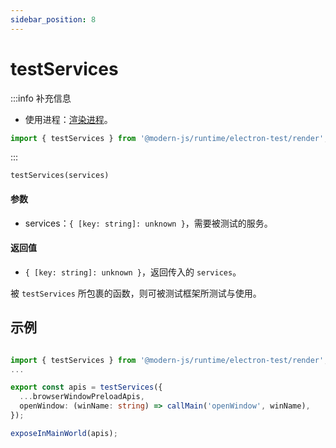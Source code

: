 ```yaml
---
sidebar_position: 8
---
```


# testServices

:::info 补充信息
* 使用进程：[渲染进程](/docs/guides/features/electron/basic#渲染进程)。

```ts
import { testServices } from '@modern-js/runtime/electron-test/render';
```
:::


`testServices(services)`
#### 参数
- services：`{ [key: string]: unknown }`，需要被测试的服务。
#### 返回值

- `{ [key: string]: unknown }`，返回传入的 `services`。

被 `testServices` 所包裹的函数，则可被测试框架所测试与使用。

## 示例

```ts title='electron/preload/browserWindow/index.ts'

import { testServices } from '@modern-js/runtime/electron-test/render';
...

export const apis = testServices({
  ...browserWindowPreloadApis,
  openWindow: (winName: string) => callMain('openWindow', winName),
});

exposeInMainWorld(apis);

```
